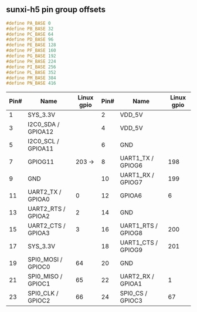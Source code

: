 
## sunxi-h5 pin group offsets

```c
#define PA_BASE	0
#define PB_BASE	32
#define PC_BASE	64
#define PD_BASE	96
#define PE_BASE	128
#define PF_BASE	160
#define PG_BASE	192
#define PH_BASE	224
#define PI_BASE	256
#define PL_BASE	352
#define PM_BASE	384
#define PN_BASE	416
```

Pin# | Name                 | Linux gpio |   Pin# |   Name               |   Linux gpio
-----|----------------------|------------|--------|----------------------|--------------------------
1    |   SYS_3.3V           |            |   2    |   VDD_5V             |   
3    |   I2C0_SDA / GPIOA12 |            |   4    |   VDD_5V             |   
5    |   I2C0_SCL / GPIOA11 |            |   6    |   GND                |   
7    |   GPIOG11            | 203 ->     |   8    |   UART1_TX / GPIOG6  |   198
9    |   GND                |            |   10   |   UART1_RX / GPIOG7  |   199
11   |   UART2_TX / GPIOA0  |   0        |   12   |   GPIOA6             |   6
13   |   UART2_RTS / GPIOA2 |   2        |   14   |   GND                |   
15   |   UART2_CTS / GPIOA3 |   3        |   16   |   UART1_RTS / GPIOG8 |   200
17   |   SYS_3.3V           |            |   18   |   UART1_CTS / GPIOG9 |   201
19   |   SPI0_MOSI / GPIOC0 |   64       |   20   |   GND                |   
21   |   SPI0_MISO / GPIOC1 |   65       |   22   |   UART2_RX / GPIOA1  |   1
23   |   SPI0_CLK / GPIOC2  |   66       |   24   |   SPI0_CS / GPIOC3   |   67 
